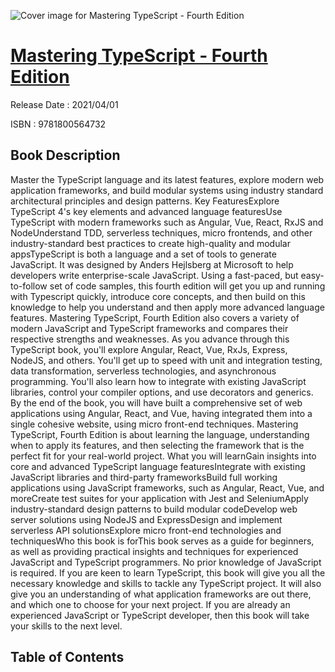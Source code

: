 ![Cover image for Mastering TypeScript - Fourth Edition](https://imgdetail.ebookreading.net/cover/cover/202109/EB9781800564732.jpg)

[Mastering TypeScript - Fourth Edition](https://ebookreading.net/view/book/Mastering+TypeScript+-+Fourth+Edition-EB9781800564732_1.html "Mastering TypeScript - Fourth Edition")
====================================================================================================================

Release Date : 2021/04/01

ISBN : 9781800564732

Book Description
-----------------

Master the TypeScript language and its latest features, explore modern web application frameworks, and build modular systems using industry standard architectural principles and design patterns.
Key FeaturesExplore TypeScript 4's key elements and advanced language featuresUse TypeScript with modern frameworks such as Angular, Vue, React, RxJS and NodeUnderstand TDD, serverless techniques, micro frontends, and other industry-standard best practices to create high-quality and modular appsTypeScript is both a language and a set of tools to generate JavaScript. It was designed by Anders Hejlsberg at Microsoft to help developers write enterprise-scale JavaScript.
Using a fast-paced, but easy-to-follow set of code samples, this fourth edition will get you up and running with Typescript quickly, introduce core concepts, and then build on this knowledge to help you understand and then apply more advanced language features.
Mastering TypeScript, Fourth Edition also covers a variety of modern JavaScript and TypeScript frameworks and compares their respective strengths and weaknesses. As you advance through this TypeScript book, you'll explore Angular, React, Vue, RxJs, Express, NodeJS, and others. You'll get up to speed with unit and integration testing, data transformation, serverless technologies, and asynchronous programming. You'll also learn how to integrate with existing JavaScript libraries, control your compiler options, and use decorators and generics.
By the end of the book, you will have built a comprehensive set of web applications using Angular, React, and Vue, having integrated them into a single cohesive website, using micro front-end techniques. Mastering TypeScript, Fourth Edition is about learning the language, understanding when to apply its features, and then selecting the framework that is the perfect fit for your real-world project.
What you will learnGain insights into core and advanced TypeScript language featuresIntegrate with existing JavaScript libraries and third-party frameworksBuild full working applications using JavaScript frameworks, such as Angular, React, Vue, and moreCreate test suites for your application with Jest and SeleniumApply industry-standard design patterns to build modular codeDevelop web server solutions using NodeJS and ExpressDesign and implement serverless API solutionsExplore micro front-end technologies and techniquesWho this book is forThis book serves as a guide for beginners, as well as providing practical insights and techniques for experienced JavaScript and TypeScript programmers. No prior knowledge of JavaScript is required.
If you are keen to learn TypeScript, this book will give you all the necessary knowledge and skills to tackle any TypeScript project. It will also give you an understanding of what application frameworks are out there, and which one to choose for your next project. If you are already an experienced JavaScript or TypeScript developer, then this book will take your skills to the next level.


Table of Contents
-----------------

